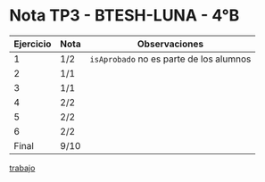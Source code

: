 # Nota TP3 - BTESH-LUNA - 4°B

| Ejercicio | Nota | Observaciones                           |
| --------- | ---- | --------------------------------------- |
| 1         | 1/2  | `isAprobado` no es parte de los alumnos |
| 2         | 1/1  |                                         |
| 3         | 1/1  |                                         |
| 4         | 2/2  |                                         |
| 5         | 2/2  |                                         |
| 6         | 2/2  |                                         |
| Final     | 9/10 |                                         |

[trabajo](https://drive.google.com/file/d/19wDHlPXPPdiot0L5lHZfGPQwwJVVXdvp/view)
